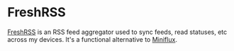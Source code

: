 # FreshRSS

[FreshRSS](https://github.com/freshrss/freshrss) is an RSS feed aggregator used to sync feeds, read statuses, etc across my devices. It's a functional alternative to [Miniflux](../miniflux/).
